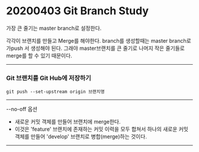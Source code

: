 # 20200403 Git Branch Study

가장 큰 줄기는 master branch로 설정한다.

각각이 브랜치를 만들고 Merge를 해야한다. branch를 생성할때는 master branch로 가push 서 생성해야 된다. 그래야 master브랜치를 큰 줄기로 나머지 작은 줄기들로 merge를 할 수 있기 때문이다.

---------



### Git 브랜치를 Git Hub에 저장하기

`git push --set-upstream origin 브랜치명`

--------



--no-off 옵션

- 새로운 커밋 객체를 만들어 브랜치에 merge한다.
- 이것은 'feature' 브랜치에 존재하는 커밋 이력을 모두 합쳐서 하나의 새로운 커밋 객체를 만들어 'develop' 브랜치로 병합(merge)하는 것이다.

----------



